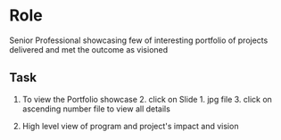 # Role

Senior Professional showcasing few of interesting portfolio of projects delivered and met the outcome as visioned

## Task

1. To view the Portfolio showcase
     2. click on Slide 1. jpg file
     3. click on ascending number file to view all details
        
4. High level view of program and project's impact and vision
